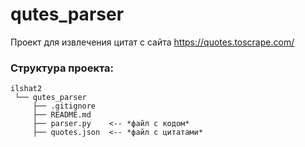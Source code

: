 # qutes_parser
Проект для извлечения цитат с сайта https://quotes.toscrape.com/



### Структура проекта:
```
ilshat2
 └── qutes_parser
     ├── .gitignore
     ├── README.md
     ├── parser.py    <-- *файл с кодом*
     ├── quotes.json  <-- *файл с цитатами*
